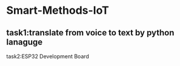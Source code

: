 # Smart-Methods-IoT
task1:translate from voice to text by python lanaguge
-----------------------------------------
task2:ESP32 Development Board

